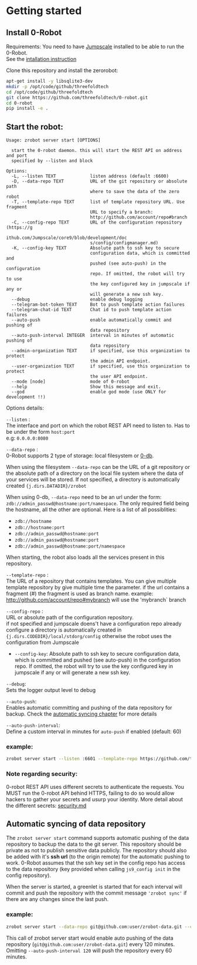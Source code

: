 # Getting started

## Install 0-Robot
Requirements: You need to have [Jumpscale](https://github.com/threefoldtech/jumpscale_core) installed to be able to run the 0-Robot.  
See the [intallation instruction](https://github.com/threefoldtech/jumpscale_core#jumpscale-9)

Clone this repository and install the zerorobot:

```bash
apt-get install -y libsqlite3-dev
mkdir -p /opt/code/github/threefoldtech
cd /opt/code/github/threefoldtech
git clone https://github.com/threefoldtech/0-robot.git
cd 0-robot
pip install -e .
```



## Start the robot:
```
Usage: zrobot server start [OPTIONS]

  start the 0-robot daemon. this will start the REST API on address and port
  specified by --listen and block

Options:
  -L, --listen TEXT             listen address (default :6600)
  -D, --data-repo TEXT          URL of the git repository or absolute path
                                where to save the data of the zero robot
  -T, --template-repo TEXT      list of template repository URL. Use fragment
                                URL to specify a branch:
                                http://github.com/account/repo#branch
  -C, --config-repo TEXT        URL of the configuration repository (https://g
                                ithub.com/Jumpscale/core9/blob/development/doc
                                s/config/configmanager.md)
  -K, --config-key TEXT         Absolute path to ssh key to secure
                                configuration data, which is committed and
                                pushed (see auto-push) in the configuration
                                repo. If omitted, the robot will try to use
                                the key configured key in jumpscale if any or
                                will generate a new ssh key.
  --debug                       enable debug logging
  --telegram-bot-token TEXT     Bot to push template action failures
  --telegram-chat-id TEXT       Chat id to push template action failures
  --auto-push                   enable automatically commit and pushing of
                                data repository
  --auto-push-interval INTEGER  interval in minutes of automatic pushing of
                                data repository
  --admin-organization TEXT     if specified, use this organization to protect
                                the admin API endpoint.
  --user-organization TEXT      if specified, use this organization to protect
                                the user API endpoint.
  --mode [node]                 mode of 0-robot
  --help                        Show this message and exit.
  --god                         enable god mode (use ONLY for development !!)
```
Options details:

`--listen` :  
The interface and port on which the robot REST API need to listen to. Has to be under the form `host:port`  
e.g: `0.0.0.0:8080`

`--data-repo` :  
0-Robot supports 2 type of storage: local filesystem or [0-db](https://github.com/zero-os/0-db).  

When using the filesystem `--data-repo` can be the URL of a git repository or the absolute path of a directory on the local file system where the data of your services will be stored. If not specified, a directory is automatically created `{j.dirs.DATADIR}/zrobot`  

When using 0-db, `--data-repo` need to be an url under the form: `zdb://admin_passwd@hostname:port/namespace`. The only required field being the hostname, all the other are optional.
Here is a list of all possiblities:
- `zdb://hostname`
- `zdb://hostname:port`
- `zdb://admin_passwd@hostname:port`
- `zdb://admin_passwd@hostname:port`
- `zdb://admin_passwd@hostname:port/namespace`


When starting, the robot also loads all the services present in this repository.  

`--template-repo` :  
The URL of a repository that contains templates. You can give multiple template repository by give multiple time the parameter.
if the url contains a fragment (#) the fragment is used as branch name. example: http://github.com/account/repo#mybranch will use the 'mybranch` branch

`--config-repo` :  
URL or absolute path of the configuration repository.  
 if not specified and jumpscale doens't have a configuration repo already configure a directory is automatically created in `{j.dirs.CODEDIR}/local/stdorg/config`
 otherwise the robot uses the configuration from Jumpscale
 - `--config-key`: 
Absolute path to ssh key to secure configuration data, which is committed and pushed (see auto-push) in the configuration repo. If omitted, the robot will try to use the key configured key in jumpscale if any or will generate a new ssh key.

`--debug`:  
Sets the logger output level to debug

`--auto-push`:  
Enables automatic committing and pushing of the data repository for backup. Check the [automatic syncing chapter](#automatic-syncing-of-data-repository) for more details

`--auto-push-interval`:  
Define a custom interval in minutes for `auto-push` if enabled (default: 60)

### example:
```bash
zrobot server start --listen :6601 --template-repo https://github.com/threefoldtech/0-templates.git --data-repo https://github.com/user/zrobot1.git --robots http://localhost:6602 --organization myOrg
```
### Note regarding security:
0-robot REST API uses different secrets to authenticate the requests. You MUST run the 0-robot API behind HTTPS, failing to do so would allow hackers to gather your secrets and usurp your identity. More detail about the different secrets: [security.md](security.md)


## Automatic syncing of data repository

The `zrobot server start` command supports automatic pushing of the data repository to backup the data to the git server.
This repository should be private as not to publish sensitive data publicly.
The repository should also be added with it's **ssh url** (to the origin remote) for the automatic pushing to work. 0-Robot assumes that the ssh key set in the config repo has access to the data repository (key provided when calling `js9_config init` in the config repository).

When the server is started, a greenlet is started that for each interval will commit and push the repository with the commit message `'zrobot sync'` if there are any changes since the last push.

### example:
```bash
zrobot server start --data-repo git@github.com:user/zrobot-data.git --config-repo git@github.com:user/zrobot-config.git --template-repo https://github.com/threefoldtech/0-templates.git --auto-push --auto-push-interval 120
```

This call of zrobot server start would enable auto pushing of the data repository (`git@github.com:user/zrobot-data.git`) every 120 minutes.
Omitting `--auto-push-interval 120` will push the repository every 60 minutes.
